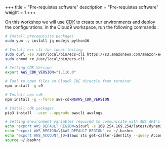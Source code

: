 +++
title = "Pre-requistes software"
description = "Pre-requistes software"
weight = 1
+++


On this workshop we will use [CDK](https://docs.aws.amazon.com/cdk/latest/guide/home.html) to create our environments and deploy the configurations. In the Cloud9 workspace, run the following commands :

```bash
# Install prerequisite packages
sudo yum -y install jq nodejs python36  

# Install ecs cli for local testing
sudo curl -so /usr/local/bin/ecs-cli https://s3.amazonaws.com/amazon-ecs-cli/ecs-cli-linux-amd64-latest
sudo chmod +x /usr/local/bin/ecs-cli

# Setting CDK Version
export AWS_CDK_VERSION="1.116.0"

# Tool to open files on Cloud9 IDE directly from terminar
npm install -g c9

# Install aws-cdk
npm install -g --force aws-cdk@$AWS_CDK_VERSION

# Install cdk packages
pip3 install --user --upgrade awscli awslogs

# Setting environment variables required to communicate with AWS API's via the cli tools
echo "export AWS_DEFAULT_REGION=$(curl -s 169.254.169.254/latest/dynamic/instance-identity/document | jq -r .region)" >> ~/.bashrc
echo "export AWS_REGION=\$AWS_DEFAULT_REGION" >> ~/.bashrc
echo "export AWS_ACCOUNT_ID=$(aws sts get-caller-identity --query Account --output text)" >> ~/.bashrc
source ~/.bashrc
```
